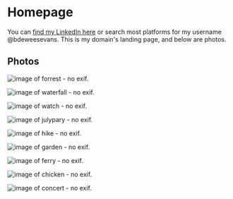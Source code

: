 # Homepage
You can [find my LinkedIn here](https://linkedin.com/in/bdeweesevans) or search most platforms for my username @bdeweesevans.
This is my domain's landing page, and below are photos.

## Photos
![image of forrest - no exif.](photos/0%20forrest.jpg)

![image of waterfall - no exif.](photos/1%20waterfall.jpg)

![image of watch - no exif.](photos/2%20watch.jpg)

![image of julypary - no exif.](photos/3%20julyparty.jpg)

![image of hike - no exif.](photos/4%20hike.jpg)

![image of garden - no exif.](photos/5%20garden.jpg)

![image of ferry - no exif.](photos/6%20ferry.jpg)

![image of chicken - no exif.](photos/7%20chicken.jpg)

![image of concert - no exif.](photos/8%20concert.jpg)
